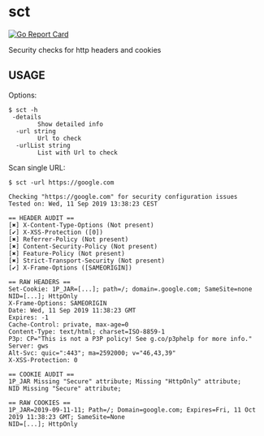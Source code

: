 # sct

[![Go Report Card](https://goreportcard.com/badge/github.com/gocaio/sct)](https://goreportcard.com/report/github.com/gocaio/sct)

Security checks for http headers and cookies

## USAGE

Options:

```
$ sct -h
 -details
    	Show detailed info
  -url string
    	Url to check
  -urlList string
    	List with Url to check
```

Scan single URL:

```
$ sct -url https://google.com

Checking "https://google.com" for security configuration issues
Tested on: Wed, 11 Sep 2019 13:38:23 CEST

== HEADER AUDIT ==
[✖️] X-Content-Type-Options (Not present)
[✔️] X-XSS-Protection ([0])
[✖️] Referrer-Policy (Not present)
[✖️] Content-Security-Policy (Not present)
[✖️] Feature-Policy (Not present)
[✖️] Strict-Transport-Security (Not present)
[✔️] X-Frame-Options ([SAMEORIGIN])

== RAW HEADERS ==
Set-Cookie: 1P_JAR=[...]; path=/; domain=.google.com; SameSite=none NID=[...]; HttpOnly 
X-Frame-Options: SAMEORIGIN 
Date: Wed, 11 Sep 2019 11:38:23 GMT 
Expires: -1 
Cache-Control: private, max-age=0 
Content-Type: text/html; charset=ISO-8859-1 
P3p: CP="This is not a P3P policy! See g.co/p3phelp for more info." 
Server: gws 
Alt-Svc: quic=":443"; ma=2592000; v="46,43,39" 
X-XSS-Protection: 0 

== COOKIE AUDIT ==
1P_JAR Missing "Secure" attribute; Missing "HttpOnly" attribute;
NID Missing "Secure" attribute;

== RAW COOKIES ==
1P_JAR=2019-09-11-11; Path=/; Domain=google.com; Expires=Fri, 11 Oct 2019 11:38:23 GMT; SameSite=None
NID=[...]; HttpOnly
```  
